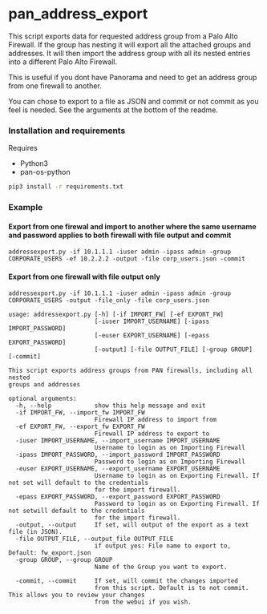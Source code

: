# pan_address_export

This script exports data for requested address group from a Palo Alto Firewall. If the group has nesting it will export all the attached groups and addresses. 
It will then import the address group with all its nested entries into a different Palo Alto Firewall. 

This is useful if you dont have Panorama and need to get an address group from one firewall to another. 

You can chose to export to a file as JSON and commit or not commit as you feel is needed. See the arguments at the bottom of the readme. 

### Installation and requirements
Requires 
 * Python3 
 * pan-os-python 

```bash
pip3 install -r requirements.txt
```

### Example
#### Export from one firewal and import to another where the same username and password applies to both firewall with file output and commit
```
addressexport.py -if 10.1.1.1 -iuser admin -ipass admin -group CORPORATE_USERS -ef 10.2.2.2 -output -file corp_users.json -commit
```
#### Export from one firewall with file output only
```
addressexport.py -if 10.1.1.1 -iuser admin -ipass admin -group CORPORATE_USERS -output -file_only -file corp_users.json 
```


```
usage: addressexport.py [-h] [-if IMPORT_FW] [-ef EXPORT_FW]
                        [-iuser IMPORT_USERNAME] [-ipass IMPORT_PASSWORD]
                        [-euser EXPORT_USERNAME] [-epass EXPORT_PASSWORD]
                        [-output] [-file OUTPUT_FILE] [-group GROUP] [-commit]

This script exports address groups from PAN firewalls, including all nested
groups and addresses

optional arguments:
  -h, --help            show this help message and exit
  -if IMPORT_FW, --import_fw IMPORT_FW
                        Firewall IP address to import from
  -ef EXPORT_FW, --export_fw EXPORT_FW
                        Firewall IP address to export to
  -iuser IMPORT_USERNAME, --import_username IMPORT_USERNAME
                        Username to login as on Importing Firewall
  -ipass IMPORT_PASSWORD, --import_password IMPORT_PASSWORD
                        Password to login as on Importing Firewall
  -euser EXPORT_USERNAME, --export_username EXPORT_USERNAME
                        Username to login as on Exporting Firewall. If not set will default to the credentials 
                        for the import firewall.
  -epass EXPORT_PASSWORD, --export_password EXPORT_PASSWORD
                        Password to login as on Exporting Firewall. If not setwill default to the credentials 
                        for the import firewall.
  -output, --output     If set, will output of the export as a text file (in JSON).
  -file OUTPUT_FILE, --output_file OUTPUT_FILE
                        if output yes: File name to export to, Default: fw_export.json
  -group GROUP, --group GROUP
                        Name of the Group you want to export.
                        
  -commit, --commit     If set, will commit the changes imported
                        from this script. Default is to not commit. This allows you to review your changes 
                        from the webui if you wish.
```